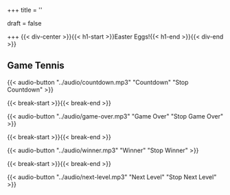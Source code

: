 +++
title = ''

draft = false

+++
{{< div-center >}}{{< h1-start >}}Easter Eggs!{{< h1-end >}}{{< div-end >}}


## Game Tennis



{{< audio-button "../audio/countdown.mp3" "Countdown" "Stop Countdown" >}}

{{< break-start >}}{{< break-end >}}

{{< audio-button "../audio/game-over.mp3" "Game Over" "Stop Game Over" >}}

{{< break-start >}}{{< break-end >}}

{{< audio-button "../audio/winner.mp3" "Winner" "Stop Winner" >}}

{{< break-start >}}{{< break-end >}}

{{< audio-button "../audio/next-level.mp3" "Next Level" "Stop Next Level" >}}

